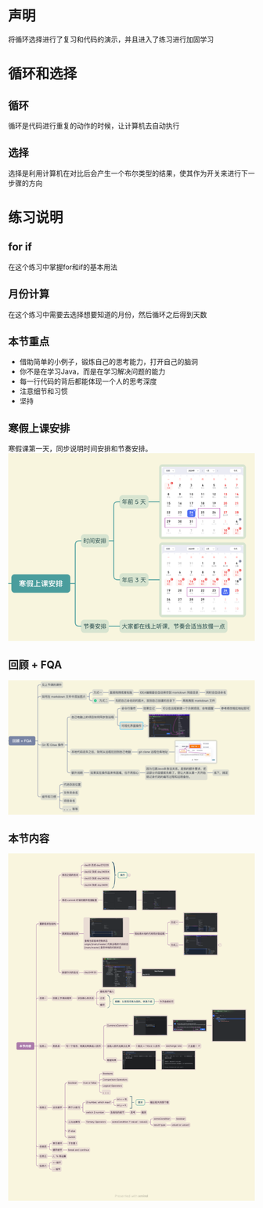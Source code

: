# 声明
将循环选择进行了复习和代码的演示，并且进入了练习进行加固学习

# 循环和选择

## 循环

循环是代码进行重复的动作的时候，让计算机去自动执行

## 选择

选择是利用计算机在对比后会产生一个布尔类型的结果，使其作为开关来进行下一步骤的方向

# 练习说明

## for if

在这个练习中掌握for和if的基本用法

## 月份计算

在这个练习中需要去选择想要知道的月份，然后循环之后得到天数

## 本节重点
- 借助简单的小例子，锻炼自己的思考能力，打开自己的脑洞
- 你不是在学习Java，而是在学习解决问题的能力
- 每一行代码的背后都能体现一个人的思考深度
- 注意细节和习惯
- 坚持

## 寒假上课安排
寒假课第一天，同步说明时间安排和节奏安排。
![img.png](Image/img.png)

## 回顾 + FQA
![img_3.png](Image/img_3.png)

## 本节内容
![img_4.png](Image/img_4.png)
